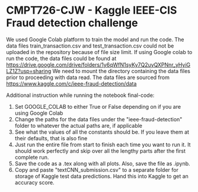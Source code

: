 # CMPT726-CJW - Kaggle IEEE-CIS Fraud detection challenge

We used Google Colab platform to train the model and run the code. The data files train_transaction.csv and test_transaction.csv could not be uploaded in the repository because of file size limit. 
If using Google colab to run the code, the data files could be found at https://drive.google.com/drive/folders/1y6qWfN1syKy7Q2uyQXPNnr_yHyiGLZ1Z?usp=sharing
We need to mount the directory containing the data files prior to proceeding with data read.
The data files are sourced from https://www.kaggle.com/c/ieee-fraud-detection/data

Additional instruction while running the notebook final-code:
1. Set GOOGLE_COLAB to either True or False depending on if you are using Google Colab
2. Change the paths for the data files under the "ieee-fraud-detection" folder to whatever the actual paths are, if applicable
3. See what the values of all the constants should be. If you leave them at their defaults, that is also fine
4. Just run the entire file from start to finish each time you want to run it. It should work perfectly and skip over all the lengthy parts after the first complete run.
5. Save the code as a .tex along with all plots. Also, save the file as .ipynb.
6. Copy and paste "textCNN_submission.csv" to a separate folder for storage of Kaggle test data predictions. Hand this into Kaggle to get an accuracy score.
